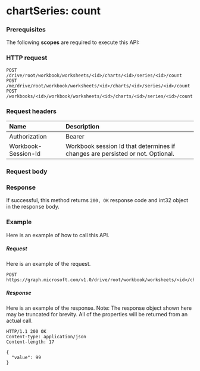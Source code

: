 # chartSeries: count


### Prerequisites
The following **scopes** are required to execute this API: 
### HTTP request
<!-- { "blockType": "ignored" } -->
```http
POST /drive/root/workbook/worksheets/<id>/charts/<id>/series/<id>/count
POST /me/drive/root/workbook/worksheets/<id>/charts/<id>/series/<id>/count
POST /workbooks/<id>/workbook/worksheets/<id>/charts/<id>/series/<id>/count

```
### Request headers
| Name       | Description|
|:---------------|:----------|
| Authorization  | Bearer <code>|
| Workbook-Session-Id  | Workbook session Id that determines if changes are persisted or not. Optional.|

### Request body

### Response
If successful, this method returns `200, OK` response code and int32 object in the response body.

### Example
Here is an example of how to call this API.
##### Request
Here is an example of the request.
<!-- {
  "blockType": "request",
  "name": "chartseries_count"
}-->
```http
POST https://graph.microsoft.com/v1.0/drive/root/workbook/worksheets/<id>/charts/<id>/series/<id>/count
```

##### Response
Here is an example of the response. Note: The response object shown here may be truncated for brevity. All of the properties will be returned from an actual call.
<!-- {
  "blockType": "response",
  "truncated": true,
  "@odata.type": "int32"
} -->
```http
HTTP/1.1 200 OK
Content-type: application/json
Content-length: 17

{
  "value": 99
}
```

<!-- uuid: 8fcb5dbc-d5aa-4681-8e31-b001d5168d79
2015-10-25 14:57:30 UTC -->
<!-- {
  "type": "#page.annotation",
  "description": "chartSeries: count",
  "keywords": "",
  "section": "documentation",
  "tocPath": ""
}-->